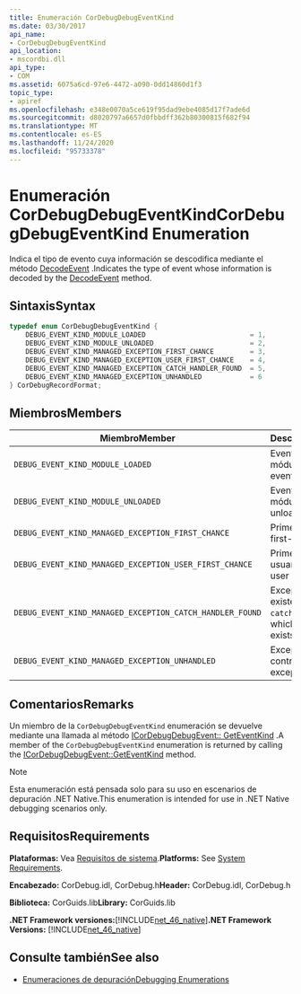 ```yaml
---
title: Enumeración CorDebugDebugEventKind
ms.date: 03/30/2017
api_name:
- CorDebugDebugEventKind
api_location:
- mscordbi.dll
api_type:
- COM
ms.assetid: 6075a6cd-97e6-4472-a090-0dd14860d1f3
topic_type:
- apiref
ms.openlocfilehash: e348e0070a5ce619f95dad9ebe4085d17f7ade6d
ms.sourcegitcommit: d8020797a6657d0fbbdff362b80300815f682f94
ms.translationtype: MT
ms.contentlocale: es-ES
ms.lasthandoff: 11/24/2020
ms.locfileid: "95733378"
---
```

# <a name="cordebugdebugeventkind-enumeration"></a><span data-ttu-id="766cf-102">Enumeración CorDebugDebugEventKind</span><span class="sxs-lookup"><span data-stu-id="766cf-102">CorDebugDebugEventKind Enumeration</span></span>

<span data-ttu-id="766cf-103">Indica el tipo de evento cuya información se descodifica mediante el método [DecodeEvent](icordebugprocess6-decodeevent-method.md) .</span><span class="sxs-lookup"><span data-stu-id="766cf-103">Indicates the type of event whose information is decoded by the [DecodeEvent](icordebugprocess6-decodeevent-method.md) method.</span></span>  
  
## <a name="syntax"></a><span data-ttu-id="766cf-104">Sintaxis</span><span class="sxs-lookup"><span data-stu-id="766cf-104">Syntax</span></span>  
  
```cpp  
typedef enum CorDebugDebugEventKind {  
    DEBUG_EVENT_KIND_MODULE_LOADED                          = 1,  
    DEBUG_EVENT_KIND_MODULE_UNLOADED                        = 2,  
    DEBUG_EVENT_KIND_MANAGED_EXCEPTION_FIRST_CHANCE         = 3,  
    DEBUG_EVENT_KIND_MANAGED_EXCEPTION_USER_FIRST_CHANCE    = 4,  
    DEBUG_EVENT_KIND_MANAGED_EXCEPTION_CATCH_HANDLER_FOUND  = 5,  
    DEBUG_EVENT_KIND_MANAGED_EXCEPTION_UNHANDLED            = 6  
} CorDebugRecordFormat;  
```  
  
## <a name="members"></a><span data-ttu-id="766cf-105">Miembros</span><span class="sxs-lookup"><span data-stu-id="766cf-105">Members</span></span>  
  
|<span data-ttu-id="766cf-106">Miembro</span><span class="sxs-lookup"><span data-stu-id="766cf-106">Member</span></span>|<span data-ttu-id="766cf-107">Descripción</span><span class="sxs-lookup"><span data-stu-id="766cf-107">Description</span></span>|  
|------------|-----------------|  
|`DEBUG_EVENT_KIND_MODULE_LOADED`|<span data-ttu-id="766cf-108">Evento load del módulo.</span><span class="sxs-lookup"><span data-stu-id="766cf-108">A module load event.</span></span>|  
|`DEBUG_EVENT_KIND_MODULE_UNLOADED`|<span data-ttu-id="766cf-109">Evento unload del módulo.</span><span class="sxs-lookup"><span data-stu-id="766cf-109">A module unload event.</span></span>|  
|`DEBUG_EVENT_KIND_MANAGED_EXCEPTION_FIRST_CHANCE`|<span data-ttu-id="766cf-110">Primera excepción.</span><span class="sxs-lookup"><span data-stu-id="766cf-110">A first-chance exception.</span></span>|  
|`DEBUG_EVENT_KIND_MANAGED_EXCEPTION_USER_FIRST_CHANCE`|<span data-ttu-id="766cf-111">Primera excepción de usuario.</span><span class="sxs-lookup"><span data-stu-id="766cf-111">A first-chance user exception.</span></span>|  
|`DEBUG_EVENT_KIND_MANAGED_EXCEPTION_CATCH_HANDLER_FOUND`|<span data-ttu-id="766cf-112">Excepción para la que existe un controlador `catch`.</span><span class="sxs-lookup"><span data-stu-id="766cf-112">An exception for which a `catch` handler exists.</span></span>|  
|`DEBUG_EVENT_KIND_MANAGED_EXCEPTION_UNHANDLED`|<span data-ttu-id="766cf-113">Excepción sin controlar.</span><span class="sxs-lookup"><span data-stu-id="766cf-113">An unhandled exception.</span></span>|  
  
## <a name="remarks"></a><span data-ttu-id="766cf-114">Comentarios</span><span class="sxs-lookup"><span data-stu-id="766cf-114">Remarks</span></span>  

 <span data-ttu-id="766cf-115">Un miembro de la `CorDebugDebugEventKind` enumeración se devuelve mediante una llamada al método [ICorDebugDebugEvent:: GetEventKind](icordebugdebugevent-geteventkind-method.md) .</span><span class="sxs-lookup"><span data-stu-id="766cf-115">A member of the `CorDebugDebugEventKind` enumeration is returned by calling the [ICorDebugDebugEvent::GetEventKind](icordebugdebugevent-geteventkind-method.md) method.</span></span>  
  
> [!NOTE]
> <span data-ttu-id="766cf-116">Esta enumeración está pensada solo para su uso en escenarios de depuración .NET Native.</span><span class="sxs-lookup"><span data-stu-id="766cf-116">This enumeration is intended for use in .NET Native debugging scenarios only.</span></span>  
  
## <a name="requirements"></a><span data-ttu-id="766cf-117">Requisitos</span><span class="sxs-lookup"><span data-stu-id="766cf-117">Requirements</span></span>  

 <span data-ttu-id="766cf-118">**Plataformas:** Vea [Requisitos de sistema](../../get-started/system-requirements.md).</span><span class="sxs-lookup"><span data-stu-id="766cf-118">**Platforms:** See [System Requirements](../../get-started/system-requirements.md).</span></span>  
  
 <span data-ttu-id="766cf-119">**Encabezado:** CorDebug.idl, CorDebug.h</span><span class="sxs-lookup"><span data-stu-id="766cf-119">**Header:** CorDebug.idl, CorDebug.h</span></span>  
  
 <span data-ttu-id="766cf-120">**Biblioteca:** CorGuids.lib</span><span class="sxs-lookup"><span data-stu-id="766cf-120">**Library:** CorGuids.lib</span></span>  
  
 <span data-ttu-id="766cf-121">**.NET Framework versiones:**[!INCLUDE[net_46_native](../../../../includes/net-46-native-md.md)]</span><span class="sxs-lookup"><span data-stu-id="766cf-121">**.NET Framework Versions:** [!INCLUDE[net_46_native](../../../../includes/net-46-native-md.md)]</span></span>  
  
## <a name="see-also"></a><span data-ttu-id="766cf-122">Consulte también</span><span class="sxs-lookup"><span data-stu-id="766cf-122">See also</span></span>

- [<span data-ttu-id="766cf-123">Enumeraciones de depuración</span><span class="sxs-lookup"><span data-stu-id="766cf-123">Debugging Enumerations</span></span>](debugging-enumerations.md)
